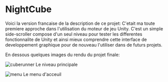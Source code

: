 # NightCube

Voici la version francaise de la description de ce projet:
C'etait ma toute premiere approche dans l'utilisation du moteur de jeu Unity.
C'est un simple side-scroller compose d'un seul niveau pour tester les differentes fonctionnalite de Unity et ainsi mieux comprendre cette interface de developpement graphique pour de nouveau l'utiliser dans de futurs projets.

En dessous quelques images du rendu du projet finale:

![cuberunner](https://user-images.githubusercontent.com/106030110/169709484-1bee6272-9a79-4dbd-bad8-451712a7818a.png) 
Le niveau principale


![menu](https://user-images.githubusercontent.com/106030110/169709534-6049eae6-8a0a-4145-87bb-054f5a64d793.png)
Le menu d'acceuil

